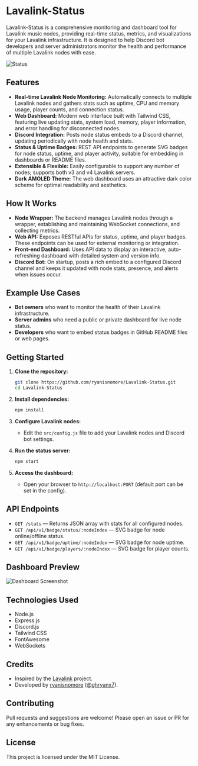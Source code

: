 # Lavalink-Status

Lavalink-Status is a comprehensive monitoring and dashboard tool for Lavalink music nodes, providing real-time status, metrics, and visualizations for your Lavalink infrastructure. It is designed to help Discord bot developers and server administrators monitor the health and performance of multiple Lavalink nodes with ease.

![Status](https://img.shields.io/endpoint?url=http://synthixnodes.ix.tc:6375/api/v1/badge/status-json/0&label=USA+Node)

## Features

- **Real-time Lavalink Node Monitoring:** Automatically connects to multiple Lavalink nodes and gathers stats such as uptime, CPU and memory usage, player counts, and connection status.
- **Web Dashboard:** Modern web interface built with Tailwind CSS, featuring live updating stats, system load, memory, player information, and error handling for disconnected nodes.
- **Discord Integration:** Posts node status embeds to a Discord channel, updating periodically with node health and stats.
- **Status & Uptime Badges:** REST API endpoints to generate SVG badges for node status, uptime, and player activity, suitable for embedding in dashboards or README files.
- **Extensible & Flexible:** Easily configurable to support any number of nodes; supports both v3 and v4 Lavalink servers.
- **Dark AMOLED Theme:** The web dashboard uses an attractive dark color scheme for optimal readability and aesthetics.

## How It Works

- **Node Wrapper:** The backend manages Lavalink nodes through a wrapper, establishing and maintaining WebSocket connections, and collecting metrics.
- **Web API:** Exposes RESTful APIs for status, uptime, and player badges. These endpoints can be used for external monitoring or integration.
- **Front-end Dashboard:** Uses API data to display an interactive, auto-refreshing dashboard with detailed system and version info.
- **Discord Bot:** On startup, posts a rich embed to a configured Discord channel and keeps it updated with node stats, presence, and alerts when issues occur.

## Example Use Cases

- **Bot owners** who want to monitor the health of their Lavalink infrastructure.
- **Server admins** who need a public or private dashboard for live node status.
- **Developers** who want to embed status badges in GitHub README files or web pages.

## Getting Started

1. **Clone the repository:**
   ```sh
   git clone https://github.com/ryanisnomore/Lavalink-Status.git
   cd Lavalink-Status
   ```

2. **Install dependencies:**
   ```sh
   npm install
   ```

3. **Configure Lavalink nodes:**
   - Edit the `src/config.js` file to add your Lavalink nodes and Discord bot settings.

4. **Run the status server:**
   ```sh
   npm start
   ```

5. **Access the dashboard:**
   - Open your browser to `http://localhost:PORT` (default port can be set in the config).

## API Endpoints

- `GET /stats` — Returns JSON array with stats for all configured nodes.
- `GET /api/v1/badge/status/:nodeIndex` — SVG badge for node online/offline status.
- `GET /api/v1/badge/uptime/:nodeIndex` — SVG badge for node uptime.
- `GET /api/v1/badge/players/:nodeIndex` — SVG badge for player counts.

## Dashboard Preview

![Dashboard Screenshot](https://raw.githubusercontent.com/ryanisnomore/Lavalink-Status/main/docs/dashboard-preview.png)

## Technologies Used

- Node.js
- Express.js
- Discord.js
- Tailwind CSS
- FontAwesome
- WebSockets

## Credits

- Inspired by the [Lavalink](https://github.com/freyacodes/Lavalink) project.
- Developed by [ryanisnomore](https://github.com/ryanisnomore) ([@ghryanx7](https://github.com/ghryanx7)).

## Contributing

Pull requests and suggestions are welcome! Please open an issue or PR for any enhancements or bug fixes.

## License

This project is licensed under the MIT License.
